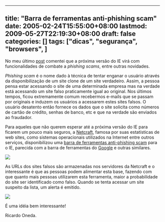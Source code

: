 
---
title: "Barra de ferramentas anti-phishing scam"
date: 2005-02-24T15:55:00+08:00
lastmod: 2009-05-27T22:19:30+08:00
draft: false
categories: []
tags: ["dicas", "segurança", "browsers", ]
---


No meu último [post](/blog/post/2005/02/20/Firefox-nao-e-uma-ameaca-ao-IEainda.aspx "Firefox não é uma ameaça ao IE...ainda") comentei que a próxima versão do IE virá com funcionalidades de combate a *phishing scams*, entre outras novidades.

*Phishing scam* é o nome dado à técnica de tentar enganar o usuário através da disponibilização de um site clone de um site verdadeiro. Assim, a pessoa pensa estar acessando o site de uma determinada empresa mas na verdade está acessando um site falso praticamente igual ao original. Nos últimos tempos, ficou extremamente comum recebermos e-mails que se passam por originais e induzem os usuários a acessarem estes sites falsos. O usuário desatento então fornece os dados que o site solicita como números de cartão de crédito, senhas de banco, etc e que na verdade são enviados ao fraudador.

Para aqueles que não querem esperar até a próxima versão do IE para ficarem um pouco mais seguros, a [Netcraft](http://www.netcraft.com/ "Netcraft"), famosa por suas estatísticas de web sites, como sistemas operacionais utilizados na Internet entre outros serviços, disponibilizou uma [barra de ferramentas anti-phishing scam](http://toolbar.netcraft.com/ "Netcraft Toolbar") para o IE, parecida com a barra de ferramentas do [Google](http://toolbar.google.com/ "Barra de Ferramentas do Google") e outras similares.   

![](http://toolbar.netcraft.com/images/demo_basic.gif)  

As URLs dos sites falsos são armazenadas nos servidores da Netcraft e o interessante é que as pessoas podem alimentar esta base, fazendo com que quanto mais pessoas utilizarem esta ferramenta, maior a probabilidade do site ser identificado como falso. Quando se tenta acessar um site suspeito da lista, um alerta é emitido.  

![](http://news.netcraft.com/archives/2004/12/28/denied_page.gif)  

É uma idéia bem interessante!

Ricardo Oneda.

